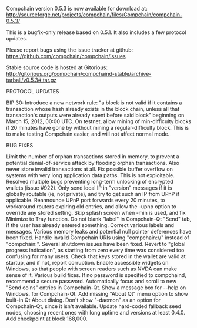 Compchain version 0.5.3 is now available for download at:
http://sourceforge.net/projects/compchain/files/Compchain/compchain-0.5.3/

This is a bugfix-only release based on 0.5.1.
It also includes a few protocol updates.

Please report bugs using the issue tracker at github:
https://github.com/compchain/compchain/issues

Stable source code is hosted at Gitorious:
http://gitorious.org/compchain/compchaind-stable/archive-tarball/v0.5.3#.tar.gz

PROTOCOL UPDATES

BIP 30: Introduce a new network rule: "a block is not valid if it contains a transaction whose hash already exists in the block chain, unless all that transaction's outputs were already spent before said block" beginning on March 15, 2012, 00:00 UTC.
On testnet, allow mining of min-difficulty blocks if 20 minutes have gone by without mining a regular-difficulty block. This is to make testing Compchain easier, and will not affect normal mode.

BUG FIXES

Limit the number of orphan transactions stored in memory, to prevent a potential denial-of-service attack by flooding orphan transactions. Also never store invalid transactions at all.
Fix possible buffer overflow on systems with very long application data paths. This is not exploitable.
Resolved multiple bugs preventing long-term unlocking of encrypted wallets
(issue #922).
Only send local IP in "version" messages if it is globally routable (ie, not private), and try to get such an IP from UPnP if applicable.
Reannounce UPnP port forwards every 20 minutes, to workaround routers expiring old entries, and allow the -upnp option to override any stored setting.
Skip splash screen when -min is used, and fix Minimize to Tray function.
Do not blank "label" in Compchain-Qt "Send" tab, if the user has already entered something.
Correct various labels and messages.
Various memory leaks and potential null pointer deferences have been fixed.
Handle invalid Compchain URIs using "compchain://" instead of "compchain:".
Several shutdown issues have been fixed.
Revert to "global progress indication", as starting from zero every time was considered too confusing for many users.
Check that keys stored in the wallet are valid at startup, and if not, report corruption.
Enable accessible widgets on Windows, so that people with screen readers such as NVDA can make sense of it.
Various build fixes.
If no password is specified to compchaind, recommend a secure password.
Automatically focus and scroll to new "Send coins" entries in Compchain-Qt.
Show a message box for --help on Windows, for Compchain-Qt.
Add missing "About Qt" menu option to show built-in Qt About dialog.
Don't show "-daemon" as an option for Compchain-Qt, since it isn't available.
Update hard-coded fallback seed nodes, choosing recent ones with long uptime and versions at least 0.4.0.
Add checkpoint at block 168,000.
